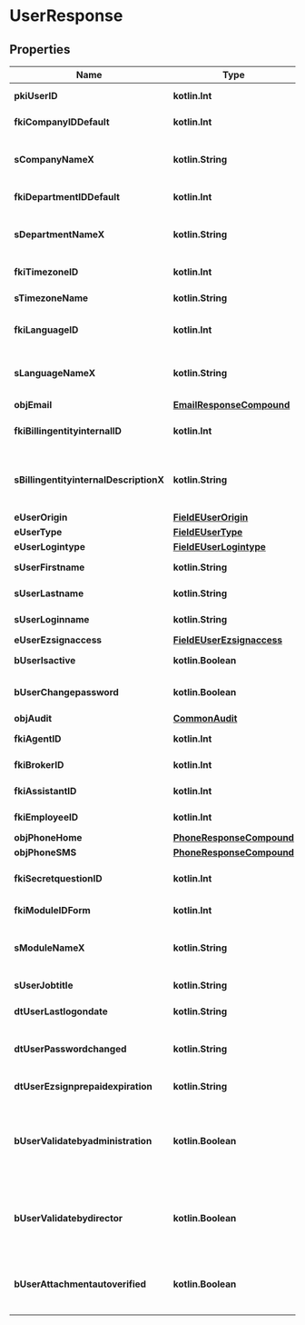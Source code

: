 
# UserResponse

## Properties
| Name | Type | Description | Notes |
| ------------ | ------------- | ------------- | ------------- |
| **pkiUserID** | **kotlin.Int** | The unique ID of the User |  |
| **fkiCompanyIDDefault** | **kotlin.Int** | The unique ID of the Company |  |
| **sCompanyNameX** | **kotlin.String** | The Name of the Company in the language of the requester |  |
| **fkiDepartmentIDDefault** | **kotlin.Int** | The unique ID of the Department |  |
| **sDepartmentNameX** | **kotlin.String** | The Name of the Department in the language of the requester |  |
| **fkiTimezoneID** | **kotlin.Int** | The unique ID of the Timezone |  |
| **sTimezoneName** | **kotlin.String** | The description of the Timezone |  |
| **fkiLanguageID** | **kotlin.Int** | The unique ID of the Language.  Valid values:  |Value|Description| |-|-| |1|French| |2|English| |  |
| **sLanguageNameX** | **kotlin.String** | The Name of the Language in the language of the requester |  |
| **objEmail** | [**EmailResponseCompound**](EmailResponseCompound.md) |  |  |
| **fkiBillingentityinternalID** | **kotlin.Int** | The unique ID of the Billingentityinternal. |  |
| **sBillingentityinternalDescriptionX** | **kotlin.String** | The description of the Billingentityinternal in the language of the requester |  |
| **eUserOrigin** | [**FieldEUserOrigin**](FieldEUserOrigin.md) |  |  |
| **eUserType** | [**FieldEUserType**](FieldEUserType.md) |  |  |
| **eUserLogintype** | [**FieldEUserLogintype**](FieldEUserLogintype.md) |  |  |
| **sUserFirstname** | **kotlin.String** | The first name of the user |  |
| **sUserLastname** | **kotlin.String** | The last name of the user |  |
| **sUserLoginname** | **kotlin.String** | The login name of the User. |  |
| **eUserEzsignaccess** | [**FieldEUserEzsignaccess**](FieldEUserEzsignaccess.md) |  |  |
| **bUserIsactive** | **kotlin.Boolean** | Whether the User is active or not |  |
| **bUserChangepassword** | **kotlin.Boolean** | Whether if the User is forced to change its password |  |
| **objAudit** | [**CommonAudit**](CommonAudit.md) |  |  |
| **fkiAgentID** | **kotlin.Int** | The unique ID of the Agent. |  [optional] |
| **fkiBrokerID** | **kotlin.Int** | The unique ID of the Broker. |  [optional] |
| **fkiAssistantID** | **kotlin.Int** | The unique ID of the Assistant. |  [optional] |
| **fkiEmployeeID** | **kotlin.Int** | The unique ID of the Employee. |  [optional] |
| **objPhoneHome** | [**PhoneResponseCompound**](PhoneResponseCompound.md) |  |  [optional] |
| **objPhoneSMS** | [**PhoneResponseCompound**](PhoneResponseCompound.md) |  |  [optional] |
| **fkiSecretquestionID** | **kotlin.Int** | The unique ID of the Secretquestion.  Valid values:  |Value|Description| |-|-| |1|The name of the hospital in which you were born| |2|The name of your grade school| |3|The last name of your favorite teacher| |4|Your favorite sports team| |5|Your favorite TV show| |6|Your favorite movie| |7|The name of the street on which you grew up| |8|The name of your first employer| |9|Your first car| |10|Your favorite food| |11|The name of your first pet| |12|Favorite musician/band| |13|What instrument you play| |14|Your father&#39;s middle name| |15|Your mother&#39;s maiden name| |16|Name of your eldest child| |17|Your spouse&#39;s middle name| |18|Favorite restaurant| |19|Childhood nickname| |20|Favorite vacation destination| |21|Your boat&#39;s name| |22|Date of Birth (YYYY-MM-DD)| |22|Secret Code| |22|Your reference code| |  [optional] |
| **fkiModuleIDForm** | **kotlin.Int** | The unique ID of the Module |  [optional] |
| **sModuleNameX** | **kotlin.String** | The Name of the Module in the language of the requester |  [optional] |
| **sUserJobtitle** | **kotlin.String** | The job title of the user |  [optional] |
| **dtUserLastlogondate** | **kotlin.String** | The last logon date of the User |  [optional] |
| **dtUserPasswordchanged** | **kotlin.String** | The date at which the User&#39;s password was last changed |  [optional] |
| **dtUserEzsignprepaidexpiration** | **kotlin.String** | The eZsign prepaid expiration date |  [optional] |
| **bUserValidatebyadministration** | **kotlin.Boolean** | Whether if the transactions in which the User is implicated must be validated by administrative personnel or not |  [optional] |
| **bUserValidatebydirector** | **kotlin.Boolean** | Whether if the transactions in which the User is implicated must be validated by a director or not |  [optional] |
| **bUserAttachmentautoverified** | **kotlin.Boolean** | Whether if Attachments uploaded by the User must be validated or not |  [optional] |



